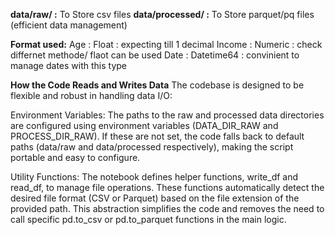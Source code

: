 **data/raw/ :** To Store csv files
**data/processed/ :** To Store parquet/pq files (efficient data management)

**Format used:**
Age : Float : expecting till 1 decimal
Income : Numeric : check differnet methode/ flaot can be used
Date : Datetime64 : convinient to manage dates with this type

**How the Code Reads and Writes Data**
The codebase is designed to be flexible and robust in handling data I/O:

Environment Variables: The paths to the raw and processed data directories are configured using environment variables (DATA_DIR_RAW and PROCESS_DIR_RAW). If these are not set, the code falls back to default paths (data/raw and data/processed respectively), making the script portable and easy to configure.

Utility Functions: The notebook defines helper functions, write_df and read_df, to manage file operations. These functions automatically detect the desired file format (CSV or Parquet) based on the file extension of the provided path. This abstraction simplifies the code and removes the need to call specific pd.to_csv or pd.to_parquet functions in the main logic.
